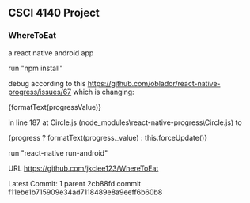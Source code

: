 ## CSCI 4140 Project
### WhereToEat

a react native android app

run "npm install"

debug according to this https://github.com/oblador/react-native-progress/issues/67 which is changing:

{formatText(progressValue)}

in line 187 at Circle.js (node_modules\react-native-progress\Circle.js) to

{progress ? formatText(progress._value) : this.forceUpdate()}

run "react-native run-android"


URL https://github.com/jkclee123/WhereToEat

Latest Commit: 1 parent 2cb88fd commit f11ebe1b715909e34ad7118489e8a9eeff6b60b8
